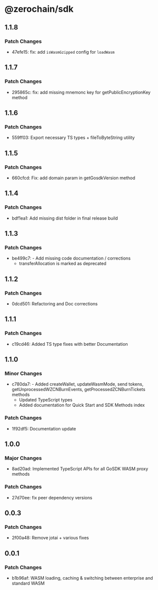 # @zerochain/sdk

## 1.1.8

### Patch Changes

- 47efe15: fix: add `isWasmGzipped` config for `loadWasm`

## 1.1.7

### Patch Changes

- 295865c: fix: add missing mnemonc key for getPublicEncryptionKey method

## 1.1.6

### Patch Changes

- 559ff03: Export necessary TS types + fileToByteString utility

## 1.1.5

### Patch Changes

- 660cfcd: Fix: add domain param in getGosdkVersion method

## 1.1.4

### Patch Changes

- bdf1ea1: Add missing dist folder in final release build

## 1.1.3

### Patch Changes

- be499c7: - Add missing code documentation / corrections
  - transferAllocation is marked as deprecated

## 1.1.2

### Patch Changes

- 0dcd501: Refactoring and Doc corrections

## 1.1.1

### Patch Changes

- c19cd46: Added TS type fixes with better Documentation

## 1.1.0

### Minor Changes

- c780da7: - Added createWallet, updateWasmMode, send tokens, getUnprocessedWZCNBurnEvents, getProcessedZCNBurnTickets methods
  - Updated TypeScript types
  - Added documentation for Quick Start and SDK Methods index

### Patch Changes

- 1f92df5: Documentation update

## 1.0.0

### Major Changes

- 8ad20ad: Implemented TypeScript APIs for all GoSDK WASM proxy methods

### Patch Changes

- 27d70ee: fix peer dependency versions

## 0.0.3

### Patch Changes

- 2f00a48: Remove jotai + various fixes

## 0.0.1

### Patch Changes

- b1b96af: WASM loading, caching & switching between enterprise and standard WASM
